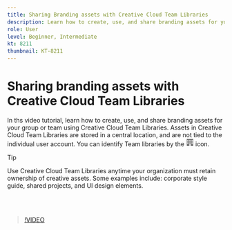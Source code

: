 ```yaml
---
title: Sharing Branding assets with Creative Cloud Team Libraries
description: Learn how to create, use, and share branding assets for your group or team using Creative Cloud Team Libraries
role: User
level: Beginner, Intermediate
kt: 8211
thumbnail: KT-8211
---
```


# Sharing branding assets with Creative Cloud Team Libraries

 In ths video tutorial, learn how to create, use, and share branding assets for your group or team using Creative Cloud Team Libraries. Assets in Creative Cloud Team Libraries are stored in a central location, and are not tied to the individual user account. You can identify Team libraries by the ![building image](assets/Smock_Building_18_N.png) icon. 

 >[!TIP]
 >
 >Use Creative Cloud Team Libraries anytime your organization must retain ownership of creative assets. Some examples include: corporate style guide, shared projects, and UI design elements.

 <br>&nbsp;

>[!VIDEO](https://video.tv.adobe.com/v/335333?hidetitle=true)
